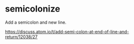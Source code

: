 # semicolonize

Add a semicolon and new line.

https://discuss.atom.io/t/add-semi-colon-at-end-of-line-and-return/12038/27
